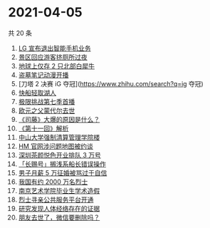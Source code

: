# 2021-04-05

共 20 条

<!-- BEGIN -->
<!-- 最后更新时间 Mon Apr 05 2021 23:01:46 GMT+0800 (China Standard Time) -->

1. [LG 宣布退出智能手机业务](https://www.zhihu.com/search?q=LG)
2. [景区回应游客挤厕所过夜](https://www.zhihu.com/search?q=泰山)
3. [地球上仅存 2 只北部白犀牛](https://www.zhihu.com/search?q=北部白犀牛)
4. [盗墓笔记动漫开播](https://www.zhihu.com/search?q=盗墓笔记)
5. [刀塔 2 决赛 iG 夺冠](https://www.zhihu.com/search?q=ig 夺冠)
6. [快船轻取湖人](https://www.zhihu.com/search?q=快船)
7. [极限挑战第七季首播](https://www.zhihu.com/search?q=极限挑战)
8. [欧元之父蒙代尔去世](https://www.zhihu.com/search?q=欧元)
9. [《司藤》大爆的原因是什么？](https://www.zhihu.com/search?q=司藤)
10. [《第十一回》解析](https://www.zhihu.com/search?q=第十一回)
11. [中山大学强制清算管理学院楼](https://www.zhihu.com/search?q=中山大学)
12. [HM 官网涉问题地图被约谈](https://www.zhihu.com/search?q=hm)
13. [深圳茶颜悦色开业排队 3 万号](https://www.zhihu.com/search?q=茶颜悦色)
14. [「长赐号」搁浅系船长错误操作](https://www.zhihu.com/search?q=苏伊士运河)
15. [男子月薪 5 万征婚被骂过于自信](https://www.zhihu.com/search?q=征婚)
16. [我国有约 2000 万名烈士](https://www.zhihu.com/search?q=致敬英烈)
17. [南京艺术学院毕业生学术造假](https://www.zhihu.com/search?q=学术造假)
18. [烈士寻亲公共服务平台开通](https://www.zhihu.com/search?q=烈士寻亲)
19. [研究发现人体经络存在的证据](https://www.zhihu.com/search?q=人体经络)
20. [朋友去世了，微信要删除吗？](https://www.zhihu.com/search?q=朋友去世微信要删除吗)

<!-- END -->
